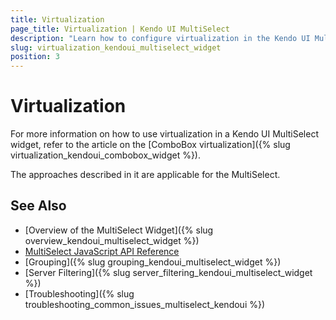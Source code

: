 ```yaml
---
title: Virtualization
page_title: Virtualization | Kendo UI MultiSelect
description: "Learn how to configure virtualization in the Kendo UI MultiSelect, DropDownList, ComboBox, and AutoComplete widgets."
slug: virtualization_kendoui_multiselect_widget
position: 3
---
```


# Virtualization

For more information on how to use virtualization in a Kendo UI MultiSelect widget, refer to the article on the [ComboBox virtualization]({% slug virtualization_kendoui_combobox_widget %}).

The approaches described in it are applicable for the MultiSelect.

## See Also

* [Overview of the MultiSelect Widget]({% slug overview_kendoui_multiselect_widget %})
* [MultiSelect JavaScript API Reference](/api/javascript/ui/multiselect)
* [Grouping]({% slug grouping_kendoui_multiselect_widget %})
* [Server Filtering]({% slug server_filtering_kendoui_multiselect_widget %})
* [Troubleshooting]({% slug troubleshooting_common_issues_multiselect_kendoui %})

